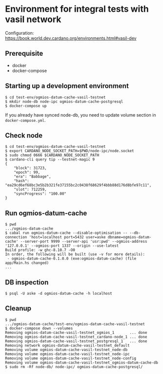 # Environment for integral tests with vasil network

Configuration: https://book.world.dev.cardano.org/environments.html#vasil-dev

## Prerequisite

- docker
- docker-compose

## Starting up a development environment

``` shell
$ cd test-env/ogmios-datum-cache-vasil-testnet
$ mkdir node-db node-ipc ogmios-datum-cache-postgresql
$ docker-compose up
```

If you already have synced node-db, you need to update volume section in `docker-compose.yml`.

## Check node

``` shellsession
$ cd test-env/ogmios-datum-cache-vasil-testnet
$ export CARDANO_NODE_SOCKET_PATH=$PWD/node-ipc/node.socket
$ sudo chmod 0666 $CARDANO_NODE_SOCKET_PATH
$ cardano-cli query tip --testnet-magic 9
{
    "block": 31723,
    "epoch": 99,
    "era": "Babbage",
    "hash": "ea29cd6ef68bc3e5b2b321fe37155bc2c0438f68629f4bbb88d176d8bfe97c11",
    "slot": 712259,
    "syncProgress": "100.00"
}
```

## Run ogmios-datum-cache

``` shellsession
$ pwd
.../ogmios-datum-cache
$ cabal run ogmios-datum-cache --disable-optimisation -- --db-connection 'host=localhost port=5432 user=aske dbname=ogmios-datum-cache' --server-port 9999 --server-api 'usr:pwd' --ogmios-address '127.0.0.1' --ogmios-port 1337 --origin --use-latest 
Build profile: -w ghc-8.10.7 -O0
In order, the following will be built (use -v for more details):
 - ogmios-datum-cache-0.1.0.0 (exe:ogmios-datum-cache) (file app/Main.hs changed)
...
```

## DB inspection

``` shellsession
$ psql -U aske -d ogmios-datum-cache -h localhost
```

## Cleanup

``` shellsession
$ pwd
.../ogmios-datum-cache/test-env/ogmios-datum-cache-vasil-testnet
$ docker-compose down --volumes
Removing ogmios-datum-cache-vasil-testnet_ogmios_1       ... done
Removing ogmios-datum-cache-vasil-testnet_cardano-node_1 ... done
Removing ogmios-datum-cache-vasil-testnet_postgresql_1   ... done
Removing network ogmios-datum-cache-vasil-testnet_default
Removing volume ogmios-datum-cache-vasil-testnet_node-db
Removing volume ogmios-datum-cache-vasil-testnet_node-ipc
Removing volume ogmios-datum-cache-vasil-testnet_node-config
Removing volume ogmios-datum-cache-vasil-testnet_ogmios-datum-cache-db
$ sudo rm -Rf node-db/ node-ipc/ ogmios-datum-cache-postgresql/
```

